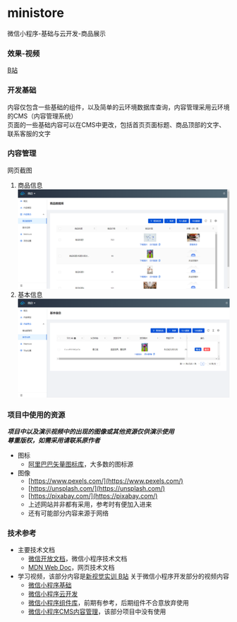 # ministore
微信小程序-基础与云开发-商品展示

### 效果-视频

[B站](https://www.bilibili.com/video/BV1434y1T7xF/)

### 开发基础

内容仅包含一些基础的组件，以及简单的云环境数据库查询，内容管理采用云环境的CMS（内容管理系统）  
页面的一些基础内容可以在CMS中更改，包括首页页面标题、商品顶部的文字、联系客服的文字

### 内容管理

网页截图

1. 商品信息
![商品信息](./sample/commodity.png)
2. 基本信息
![基本信息](./sample/baseinfo.png)

### 项目中使用的资源

***项目中以及演示视频中的出现的图像或其他资源仅供演示使用***  
***尊重版权，如需采用请联系原作者***  

- 图标
  - [阿里巴巴矢量图标库](https://www.iconfont.cn/)，大多数的图标源  
- 图像  
  - [https://www.pexels.com/](https://www.pexels.com/)  
  - [https://unsplash.com/](https://unsplash.com/)  
  - [https://pixabay.com/](https://pixabay.com/)  
  - 上述网站并非都有采用，参考时有便加入进来  
  - 还有可能部分内容来源于网络  

### 技术参考

- 主要技术文档  
  - [微信开放文档](https://developers.weixin.qq.com/miniprogram/dev/framework/)，微信小程序技术文档  
  - [MDN Web Doc](https://developer.mozilla.org/zh-CN/)，网页技术文档  
- 学习视频，该部分内容是[新视觉实训 B站](https://space.bilibili.com/505082994) 关于微信小程序开发部分的视频内容  
  - [微信小程序基础](https://www.bilibili.com/video/BV1WQ4y1T7D8)  
  - [微信小程序云开发](https://www.bilibili.com/video/BV12z4y1R77r)  
  - [微信小程序组件库](https://www.bilibili.com/video/BV18V411C7VV)，前期有参考，后期组件不合意放弃使用  
  - [微信小程序CMS内容管理](https://www.bilibili.com/video/BV1HA411N7eG)，该部分项目中没有使用  

